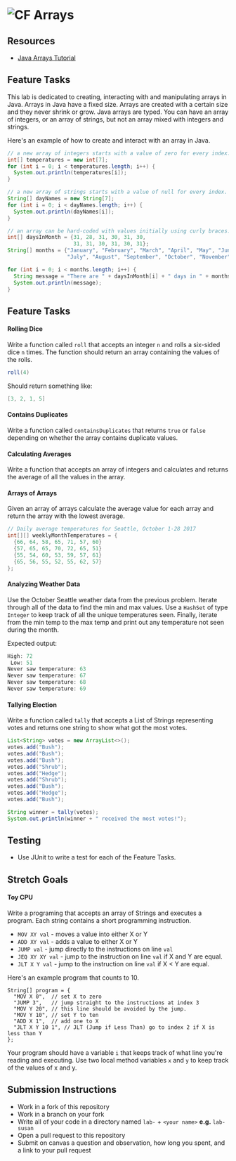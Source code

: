 # ![CF](http://i.imgur.com/7v5ASc8.png) Arrays

## Resources  
* [Java Arrays Tutorial](https://docs.oracle.com/javase/8/docs/api/java/util/Scanner.html)
  
## Feature Tasks
This lab is dedicated to creating, interacting with and manipulating arrays
in Java. Arrays in Java have a fixed size. Arrays are created with a certain
size and they never shrink or grow. Java arrays are typed. You can have an
array of integers, or an array of strings, but not an array mixed with
integers and strings.

Here's an example of how to create and interact with an array in Java.

```java
// a new array of integers starts with a value of zero for every index.
int[] temperatures = new int[7];
for (int i = 0; i < temperatures.length; i++) {
  System.out.println(temperatures[i]);
}

// a new array of strings starts with a value of null for every index.
String[] dayNames = new String[7];
for (int i = 0; i < dayNames.length; i++) {
  System.out.println(dayNames[i]);
}

// an array can be hard-coded with values initially using curly braces.
int[] daysInMonth = {31, 28, 31, 30, 31, 30,
                     31, 31, 30, 31, 30, 31};
String[] months = {"January", "February", "March", "April", "May", "June",
                   "July", "August", "September", "October", "November", "December"};

for (int i = 0; i < months.length; i++) {
  String message = "There are " + daysInMonth[i] + " days in " + months[i];
  System.out.println(message);
}
```


## Feature Tasks
#### Rolling Dice
Write a function called `roll` that accepts an integer `n` and rolls a six-sided
dice `n` times. The function should return an array containing the values of the
rolls.

```java
roll(4)
```

Should return something like:

```java
[3, 2, 1, 5]
```

#### Contains Duplicates
Write a function called `containsDuplicates` that returns `true` or `false`
depending on whether the array contains duplicate values.

#### Calculating Averages
Write a function that accepts an array of integers and calculates and returns
the average of all the values in the array.

#### Arrays of Arrays
Given an array of arrays calculate the average value for each array and return
the array with the lowest average.

```java
// Daily average temperatures for Seattle, October 1-28 2017
int[][] weeklyMonthTemperatures = {
  {66, 64, 58, 65, 71, 57, 60}
  {57, 65, 65, 70, 72, 65, 51}
  {55, 54, 60, 53, 59, 57, 61}
  {65, 56, 55, 52, 55, 62, 57}
};
```
#### Analyzing Weather Data
Use the October Seattle weather data from the previous problem. Iterate through
all of the data to find the min and max values. Use a `HashSet` of type
`Integer` to keep track of all the unique temperatures seen. Finally, iterate from
the min temp to the max temp and print out any temperature not seen during the
month.

Expected output:

```java
High: 72
 Low: 51
Never saw temperature: 63
Never saw temperature: 67
Never saw temperature: 68
Never saw temperature: 69
```

#### Tallying Election
Write a function called `tally` that accepts a List of Strings representing
votes and returns one string to show what got the most votes.

```java
List<String> votes = new ArrayList<>();
votes.add("Bush");
votes.add("Bush");
votes.add("Bush");
votes.add("Shrub");
votes.add("Hedge");
votes.add("Shrub");
votes.add("Bush");
votes.add("Hedge");
votes.add("Bush");

String winner = tally(votes);
System.out.println(winner + " received the most votes!");
```

## Testing  
* Use JUnit to write a test for each of the Feature Tasks.

## Stretch Goals
#### Toy CPU
Write a programing that accepts an array of Strings and executes a program.
Each string contains a short programming instruction.

* `MOV XY val` - moves a value into either X or Y
* `ADD XY val` - adds a value to either X or Y
* `JUMP val`   - jump directly to the instructions on line `val`
* `JEQ XY XY val` - jump to the instruction on line `val` if X and Y are equal.
* `JLT X Y val` - jump to the instruction on line `val` if X < Y are equal.

Here's an example program that counts to 10.

```
String[] program = {
  "MOV X 0",  // set X to zero
  "JUMP 3",   // jump straight to the instructions at index 3
  "MOV Y 20", // this line should be avoided by the jump.
  "MOV Y 10", // set Y to ten
  "ADD X 1",  // add one to X
  "JLT X Y 10 1", // JLT (Jump if Less Than) go to index 2 if X is less than Y
};
```

Your program should have a variable `i` that keeps track of what line you're
reading and executing. Use two local method variables `x` and `y` to keep track
of the values of x and y.

## Submission Instructions
* Work in a fork of this repository
* Work in a branch on your fork
* Write all of your code in a directory named `lab-` + `<your name>` **e.g.** `lab-susan`
* Open a pull request to this repository
* Submit on canvas a question and observation, how long you spent, and a link to
  your pull request

